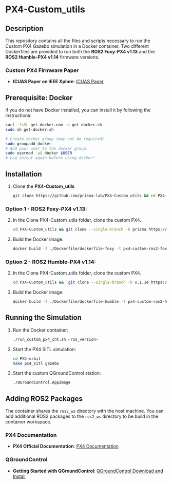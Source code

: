 
# PX4-Custom_utils

## Description
This repository contains all the files and scripts necessary to run the Custom PX4 Gazebo simulation in a Docker container. Two different Dockerfiles are provided to run both the **ROS2 Foxy-PX4 v1.13** and the **ROS2 Humble-PX4 v1.14** firmware versions.

### Custom PX4 Firmware Paper
- **ICUAS Paper on IEEE Xplore**: [ICUAS Paper](https://ieeexplore.ieee.org/document/10556938/)

## Prerequisite: Docker

If you do not have Docker installed, you can install it by following the instructions: 
```sh
curl -fsSL get.docker.com -o get-docker.sh
sudo sh get-docker.sh
```
``` sh
# Create docker group (may not be required)
sudo groupadd docker
# Add your user to the docker group.
sudo usermod -aG docker $USER
# Log in/out again before using docker!
```

## Installation
1. Clone the **PX4-Custom_utils**
   ```sh
   git clone https://github.com/prisma-lab/PX4-Custom_utils && cd PX4-Custom_utils
   ```

### Option 1 - ROS2 Foxy-PX4 v1.13:
2. In the Clone PX4-Custom_utils folder, clone the custom PX4.   
   ```sh
   cd PX4-Custom_utils && git clone --single-branch -b prisma https://github.com/prisma-lab/Px4_Tilting_Custom_Control --recursive
   ```
3. Build the Docker image:
   ```sh
   docker build -f ./Dockerfile/dockerfile-foxy -t px4-custom-ros2-foxy .
   ```
### Option 2 - ROS2 Humble-PX4 v1.14:

2. In the Clone PX4-Custom_utils folder, clone the custom PX4.   
   ```sh
   cd PX4-Custom_utils &&  git clone --single-branch -b v.1.14 https://github.com/prisma-lab/Px4_Tilting_Custom_Control --recursive
   ``` 
3. Build the Docker image:
   ```sh
   docker build -f ./Dockerfile/dockerfile-humble -t px4-custom-ros2-humble .
   ```
   
## Running the Simulation
1. Run the Docker container:
   ```sh
   ./run_custom_px4_cnt.sh <ros_version>
   ```
2. Start the PX4 SITL simulation:
   ```sh
   cd PX4-orbit 
   make px4_sitl gazebo
   ```
3. Start the custom QGroundControl station:
   ```sh
   ./QGroundControl.AppImage
   ```

## Adding ROS2 Packages

The container shares the `ros2_ws` directory with the host machine. You can add additional ROS2 packages to the `ros2_ws` directory to be build in the container workspace.


### PX4 Documentation
- **PX4 Official Documentation**: [PX4 Documentation](https://docs.px4.io/main/en/)

### QGroundControl
- **Getting Started with QGroundControl**: [QGroundControl Download and Install](https://docs.qgroundcontrol.com/master/en/qgc-user-guide/getting_started/download_and_install.html)





